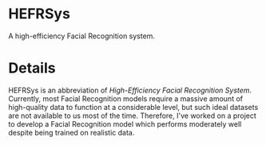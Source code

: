 # HEFRSys
A high-efficiency Facial Recognition system.  

# Details 
HEFRSys is an abbreviation of *High-Efficiency Facial Recognition System*.  Currently, most Facial Recognition models require a massive amount of high-quality data to function at a considerable level, but such ideal datasets are not available to us most of the time.  Therefore, I've worked on a project to develop a Facial Recognition model which performs moderately well despite being trained on realistic data. 

